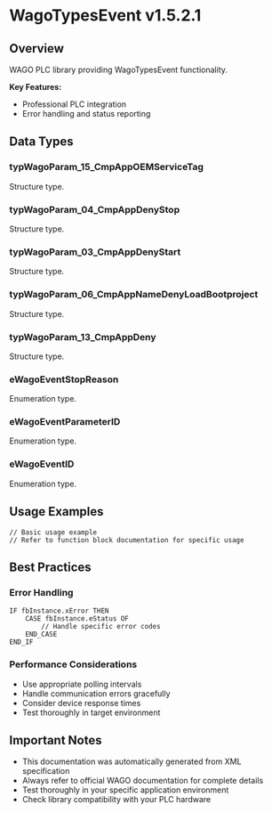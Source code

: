 # WagoTypesEvent v1.5.2.1

## Overview
WAGO PLC library providing WagoTypesEvent functionality.

**Key Features:**
- Professional PLC integration
- Error handling and status reporting

## Data Types

### typWagoParam_15_CmpAppOEMServiceTag
Structure type.

### typWagoParam_04_CmpAppDenyStop
Structure type.

### typWagoParam_03_CmpAppDenyStart
Structure type.

### typWagoParam_06_CmpAppNameDenyLoadBootproject
Structure type.

### typWagoParam_13_CmpAppDeny
Structure type.

### eWagoEventStopReason
Enumeration type.

### eWagoEventParameterID
Enumeration type.

### eWagoEventID
Enumeration type.

## Usage Examples

```iec
// Basic usage example
// Refer to function block documentation for specific usage
```

## Best Practices

### Error Handling
```iec
IF fbInstance.xError THEN
    CASE fbInstance.eStatus OF
        // Handle specific error codes
    END_CASE
END_IF
```

### Performance Considerations
- Use appropriate polling intervals
- Handle communication errors gracefully
- Consider device response times
- Test thoroughly in target environment

## Important Notes

- This documentation was automatically generated from XML specification
- Always refer to official WAGO documentation for complete details
- Test thoroughly in your specific application environment
- Check library compatibility with your PLC hardware


